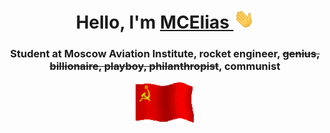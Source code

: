 <h1 align="center">Hello, I'm <a href = "https://github.com/IMCEliasI">MCElias </a> 
<img src="https://github.com/IMCEliasI/IMCEliasI/blob/main/Hi.gif" height="32"/></h1>

<h3 align="center">Student at Moscow Aviation Institute, rocket engineer, <s>genius, billionaire, playboy, philanthropist</s>, communist</h3>
<p align="center"><img src="https://github.com/IMCEliasI/IMCEliasI/blob/main/flag.gif" height="64"></p>

